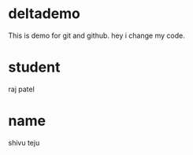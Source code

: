 # deltademo
This is demo for git and github.
hey i change my code.

# student 
raj patel 

# name
shivu 
teju